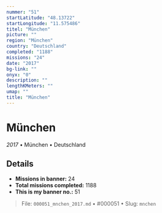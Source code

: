 ```yaml
---
nummer: "51"
startLatitude: "48.13722"
startLongitude: "11.575486"
titel: "München"
picture: ""
region: "München"
country: "Deutschland"
completed: "1188"
missions: "24"
date: "2017"
bg-link: ""
onyx: "0"
description: ""
lengthKMeters: ""
umap: ""
title: "München"
---
```

# München

*2017* • München • Deutschland



## Details

- **Missions in banner:** 24
- **Total missions completed:** 1188
- **This is my banner no.:** 51





> File: `000051_mnchen_2017.md` • #000051 • Slug: `mnchen`
